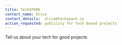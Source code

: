 ```yaml
---
title: TechSPARK
contact_name: Alice
contact_details:  alice@techspark.co
action_requested: publicity for tech based projects
---
```

Tell us about your tech for good projects